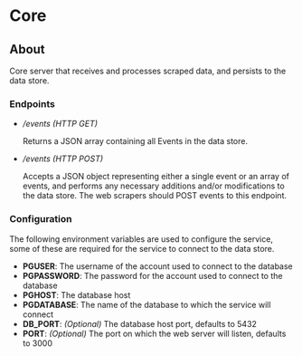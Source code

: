 # Core

## About

Core server that receives and processes scraped data, and persists to the data store.


### Endpoints

* _/events (HTTP GET)_

   Returns a JSON array containing all Events in the data store.   

* _/events (HTTP POST)_

   Accepts a JSON object representing either a single event or an array of events, and performs any necessary 
   additions and/or modifications to the data store. The web scrapers should POST events to this endpoint.
   
### Configuration

The following environment variables are used to configure the service, some of these are required for the service to 
connect to the data store.

 * __PGUSER__:  The username of the account used to connect to the database
 * __PGPASSWORD__: The password for the account used to connect to the database
 * __PGHOST__: The database host
 * __PGDATABASE__: The name of the database to which the service will connect
 * __DB_PORT__: _(Optional)_ The database host port, defaults to 5432
 * __PORT__: _(Optional)_ The port on which the web server will listen, defaults to 3000

